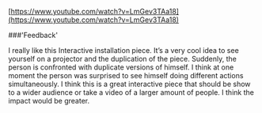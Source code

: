 [https://www.youtube.com/watch?v=LmGev3TAa18](https://www.youtube.com/watch?v=LmGev3TAa18)

###'Feedback'

I really like this Interactive installation piece. It’s a very cool idea to see yourself on a projector and the duplication of the piece. Suddenly, the person is confronted with duplicate versions of himself. I think at one moment the person was surprised to see himself doing different actions simultaneously. I think this is a great interactive piece that should be show to a wider audience or take a video of a larger amount of people. I think the impact would be greater.

